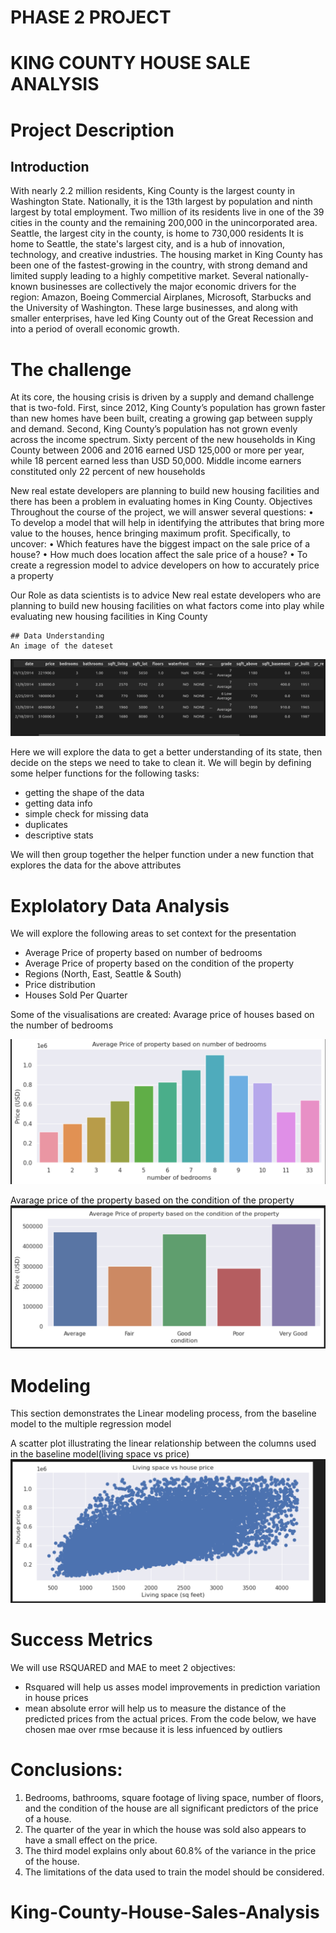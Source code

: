 # PHASE 2 PROJECT
# KING COUNTY HOUSE SALE ANALYSIS
# Project Description
## Introduction
With nearly 2.2 million residents, King County is the largest county in Washington State. Nationally, it is the 13th largest by population and ninth largest by total employment. Two million of its residents live in one of the 39 cities in the county and the remaining 200,000 in the unincorporated area. Seattle, the largest city in the county, is home to 730,000 residents
It is home to Seattle, the state's largest city, and is a hub of innovation, technology, and creative industries. The housing market in King County has been one of the fastest-growing in the country, with strong demand and limited supply leading to a highly competitive market.
Several nationally-known businesses are collectively the major economic drivers for the region: Amazon, Boeing Commercial Airplanes, Microsoft, Starbucks and the University of Washington. These large businesses, and along with smaller enterprises, have led King County out of the Great Recession and into a period of overall economic growth.

# The challenge
At its core, the housing crisis is driven by a supply and demand challenge that is two-fold. First, since 2012, King County’s population has grown faster than new homes have been built, creating a growing gap between supply and demand. Second, King County’s population has not grown evenly across the income spectrum. Sixty percent of the new households in King County between 2006 and 2016 earned USD 125,000 or more per year, while 18 percent earned less than USD 50,000. Middle income earners constituted only 22 percent of new households

New real estate developers are planning to build new housing facilities and there has been a problem in evaluating homes in King County. 
Objectives
Throughout the course of the project, we will answer several questions:
    • To develop a model that will help in identifying the attributes that bring more value to the houses, hence bringing maximum profit. Specifically, to uncover:
    • Which features have the biggest impact on the sale price of a house?
    • How much does location affect the sale price of a house?
    • To create a regression model to advice developers on how to accurately price a property
    
Our Role as data scientists is to advice New real estate developers who are planning to build new housing facilities on what factors come into play   while evaluating new housing facilities in King County
    
    ## Data Understanding
    An image of the dateset
   ![alt text](https://github.com/Cynthiah-Mulwo/dsc-phase-2-project-v2-3/blob/master/Screenshot%20from%202023-04-20%2019-35-47.png)
   
Here we will explore the data to get a better understanding of its state, then decide on the steps we need to take to clean it. We will begin by defining some helper functions for the following tasks:
- getting the shape of the data
- getting data info
- simple check for missing data
- duplicates
- descriptive stats

We will then group together the helper function under a new function that explores the data for the above attributes

# Explolatory Data Analysis
We will explore the following areas to set context for the presentation
- Average Price of property based on number of bedrooms
- Average Price of property based on the condition of the property
- Regions (North, East, Seattle & South)
- Price distribution
- Houses Sold Per Quarter

Some of the visualisations are created:
Avarage price of houses based on the number of bedrooms

 ![alt text](https://github.com/Cynthiah-Mulwo/dsc-phase-2-project-v2-3/blob/master/Screenshot%20from%202023-04-20%2019-53-43.png)

Avarage price of the property based on the condition of the property
![alt text](https://github.com/Cynthiah-Mulwo/dsc-phase-2-project-v2-3/blob/master/Screenshot%20from%202023-04-20%2019-58-34.png)


# Modeling 
This section demonstrates the Linear modeling process, from the baseline model to the multiple regression model

A scatter plot illustrating the linear relationship between the columns used in the baseline model(living space vs price)
![alt text](https://github.com/Cynthiah-Mulwo/dsc-phase-2-project-v2-3/blob/master/Screenshot%20from%202023-04-20%2020-02-55.png)

# Success Metrics 
We will use RSQUARED and MAE to meet 2 objectives:
- Rsquared will help us asses model improvements in prediction variation in house prices
- mean absolute error will help us to measure the distance of the predicted prices from the actual prices. From the code below, we have chosen mae over rmse because it is less infuenced by outliers

# Conclusions:
1. Bedrooms, bathrooms, square footage of living space, number of floors, and the condition of the house are all significant predictors of the price of a house.
2. The quarter of the year in which the house was sold also appears to have a small effect on the price.
3. The third model explains only about 60.8% of the variance in the price of the house.
4. The limitations of the data used to train the model should be considered.
# King-County-House-Sales-Analysis
